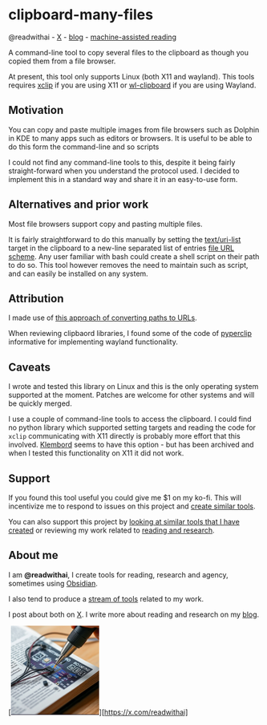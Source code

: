 # clipboard-many-files
@readwithai - [X](https://x.com/readwithai) - [blog](https://readwithai.substack.com/) - [machine-assisted reading](https://www.reddit.com/r/machineAidedReading/)

A command-line tool to copy several files to the clipboard as though you copied them from a file browser.

At present, this tool only supports Linux (both X11 and wayland). This tools requires [xclip](https://github.com/astrand/xclip) if you are using X11 or [wl-clipboard](https://github.com/bugaevc/wl-clipboard) if you are using Wayland.

## Motivation
You can copy and paste multiple images from file browsers such as Dolphin in KDE to many apps such as editors or browsers. It is useful to be able to do this form the command-line and so scripts

I could not find any command-line tools to this, despite it being fairly straight-forward when you understand the protocol used. I decided to implement this in a standard way and share it in an easy-to-use form.

## Alternatives and prior work
Most file browsers support copy and pasting multiple files.

It is fairly straightforward to do this manually by setting the [text/uri-list](https://unix.stackexchange.com/questions/53503/copying-files-from-command-line-to-clipboard) target in the clipboard to a new-line separated list of entries [file URL scheme](https://datatracker.ietf.org/doc/rfc8089/). Any user familiar with bash could create a shell script on their path to do so. This tool however removes the need to maintain such as script, and can easily be installed on any system.

## Attribution
I made use of [this approach of converting paths to URLs](https://dnmtechs.com/converting-a-filename-to-a-file-url-in-python-3/).

When reviewing clipbaord libraries, I found some of the code of [pyperclip](https://github.com/asweigart/pyperclip) informative for implementing wayland functionality.

## Caveats
I wrote and tested this library on Linux and this is the only operating system supported at the moment. Patches are welcome for other systems and will be quickly merged.

I use a couple of command-line tools to access the clipboard. I could find no python library which supported setting targets and reading the code for `xclip` communicating with X11 directly is probably more effort that this involved. [Klembord](https://github.com/OzymandiasTheGreat/klembord) seems to have this option - but has been archived and when I tested this functionality on X11 it did not work.

## Support
If you found this tool useful you could give me $1 on my ko-fi. This will incentivize me to respond to issues on this project and [create similar tools](https://readwithai.substack.com/p/my-productivity-tools).

You can also support this project by [looking at similar tools that I have created](https://readwithai.substack.com/p/my-productivity-tools) or reviewing my work related to [reading and research](https://readwithai.substack.com).


## About me
I am **@readwithai**, I create tools for reading, research and agency, sometimes using [Obsidian](https://readwithai.substack.com/p/what-exactly-is-obsidian).

I also tend to produce a [stream of tools](https://readwithai.substack.com/p/my-productivity-tools) related to my work.

I post about both on [X](https://x.com/readwithai). I write more about reading and research on my [blog](https://readwithai.substack.com/).

[![@readwithai logo](./logo.png)][https://x.com/readwithai]
